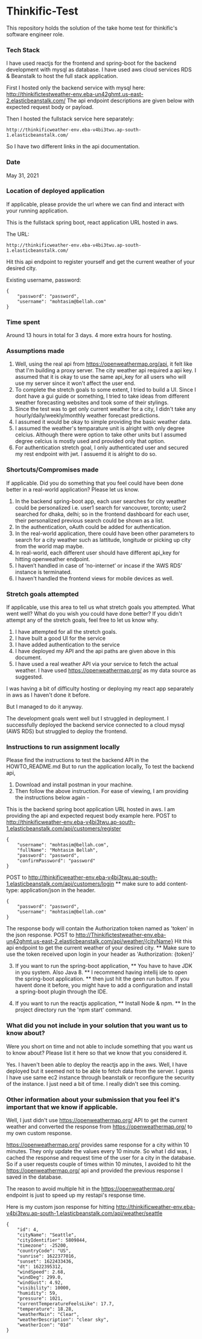 # Thinkific-Test
This repository holds the solution of the take home test for thinkific's software engineer role.

### Tech Stack
I have used reactjs for the frontend and spring-boot for the backend development with mysql as database.
I have used aws cloud services RDS & Beanstalk to host the full stack application.

First I hosted only the backend service with mysql here: http://thinkifictestweather-env.eba-un42ghmt.us-east-2.elasticbeanstalk.com/
The api endpoint descriptions are given below with expected request body or payload.

Then I hosted the fullstack service here separately: 
```
http://thinkificweather-env.eba-v4bi3twu.ap-south-1.elasticbeanstalk.com/
```

So I have two different links in the api documentation.

### Date
May 31, 2021

### Location of deployed application

If applicable, please provide the url where we can find and interact with your running application.

This is the fullstack spring boot, react application URL hosted in aws. 

The URL: 

```
http://thinkificweather-env.eba-v4bi3twu.ap-south-1.elasticbeanstalk.com/
```

Hit this api endpoint to register yourself and get the current weather of your desired city.

Existing username, password:

```
{
    "password": "password",
    "username": "mohtasim@bellah.com"
}
```

### Time spent
Around 13 hours in total for 3 days. 4 more extra hours for hosting.

### Assumptions made

1. Well, using the real api from https://openweathermap.org/api, it felt like that I'm building a proxy server. The city weather api required a api key. I assumed that it is okay to use the same api_key for all users who will use my server since it won't affect the user end.
2. To complete the stretch goals to some extent, I tried to build a UI. Since I dont have a gui guide or something, I tried to take ideas from different weather forecasting websites and took some of their stylings. 
3. Since the test was to get only current weather for a city, I didn't take any hourly/daily/weekly/monthly weather forecast predictions. 
4. I assumed it would be okay to simple providing the basic weather data. 
5. I assumed the weather's temparature unit is alright with only degree celcius. Although there were option to take other units but I assumed degree celcius is mostly used and provided only that option.
6. For authentication stretch goal, I only authenticated user and secured my rest endpoint with jwt. I assuemd it is alright to do so.   

### Shortcuts/Compromises made
If applicable. Did you do something that you feel could have been done better in a real-world application? Please let us know.

1. In the backend spring-boot app, each user searches for city weather could be personalized i.e. user1 search for vancouver, toronto; user2 searched for dhaka, delhi; so in the frontend dashboard for each user, their personalized previous search could be shown as a list.
2. In the authentication, oAuth could be added for authentication.
3. In the real-world application, there could have been other parameters to search for a city weather such as lattitude, longitude or picking up city from the world map maybe.
4. In real-world, each different user should have different api_key for hitting openweather endpoint.
5. I haven’t handled in case of ‘no-internet’ or incase if the ‘AWS RDS’ instance is terminated.
6. I haven't handled the frontend views for mobile devices as well.


### Stretch goals attempted
If applicable, use this area to tell us what stretch goals you attempted. What went well? What do you wish you could have done better? If you didn't attempt any of the stretch goals, feel free to let us know why.

1. I have attempted for all the stretch goals. 
2. I have built a good UI for the service
3. I have added authentication to the service
4. I have deployed my API and the api paths are given above in this document.
5. I have used a real weather API via your service to fetch the actual weather. I have used https://openweathermap.org/ as my data source as suggested.

I was having a bit of difficulty hosting or deploying my react app separately in aws as I haven't done it before.

But I managed to do it anyway.

The development goals went well but I struggled in deployment. I successfully deployed the backend service connected to a cloud mysql (AWS RDS) but struggled to deploy the frontend.

### Instructions to run assignment locally

Please find the instructions to test the backend API in the HOWTO_README.md 
But to run the application locally,
To test the backend api,
1. Download and install postman in your machine. 
2. Then follow the above instruction. For ease of viewing, I am providing the instructions below again - 

This is the backend spring boot application URL hosted in aws. I am providing the api and expected request body example here.
POST to http://thinkificweather-env.eba-v4bi3twu.ap-south-1.elasticbeanstalk.com/api/customers/register
```
{
    "username": "mohtasim@bellah.com",
    "fullName": "Mohtasim Bellah",
    "password": "password",
    "confirmPassword": "password"
}
```
POST to http://thinkificweather-env.eba-v4bi3twu.ap-south-1.elasticbeanstalk.com/api/customers/login
** make sure to add content-type: application/json in the header.
```
{
    "password": "password",
    "username": "mohtasim@bellah.com"
}
```
The response body will contain the Authorization token named as 'token' in the json response.
POST to http://Thinkifictestweather-env.eba-un42ghmt.us-east-2.elasticbeanstalk.com/api/weather/{cityName}
Hit this api endpoint to get the current weather of your desired city.
** Make sure to use the token received upon login in your header as 'Authorization: {token}'

3. If you want to run the spring-boot application, 
  ** You have to have JDK in you system. Also Java 8. 
  ** I recommend having intellij ide to open the spring-boot application.
  ** then just hit the geen run button. If you havent done it before, you might have to add a configuration and install a spring-boot plugin through the IDE.
  
4. If you want to run the reactjs application,
  ** Install Node & npm.
  ** In the project directory run the 'npm start' command. 
 
### What did you not include in your solution that you want us to know about?
Were you short on time and not able to include something that you want us to know about? Please list it here so that we know that you considered it.

Yes. I haven't been able to deploy the reactjs app in the aws. Well, I have deployed but it seemed not to be able to fetch data from the server. I guess I have use same ec2 instance through beanstalk or reconfigure the security of the instance. I just need a bit of time. I really didn't see this coming.

### Other information about your submission that you feel it's important that we know if applicable.

Well, I just didn't use https://openweathermap.org/ API to get the current weather and converted the response from https://openweathermap.org/ to my own custom response. 

https://openweathermap.org/ provides same response for a city within 10 minutes. They only update the values every 10 minute. So what I did was, I cached the response and request time of the user for a city in the database. So if a user requests couple of times within 10 minutes, I avoided to hit the https://openweathermap.org/ api and provided the previous response I saved in the database.

The reason to avoid multiple hit in the https://openweathermap.org/ endpoint is just to speed up my restapi's response time. 

Here is my custom json response for hitting http://thinkificweather-env.eba-v4bi3twu.ap-south-1.elasticbeanstalk.com/api/weather/seattle 

```
{
    "id": 4,
    "cityName": "Seattle",
    "cityIdentifier": 5809844,
    "timezone": -25200,
    "countryCode": "US",
    "sunrise": 1622377016,
    "sunset": 1622433436,
    "dt": 1622395312,
    "windSpeed": 2.68,
    "windDeg": 299.0,
    "windGust": 4.92,
    "visibility": 10000,
    "humidity": 59,
    "pressure": 1021,
    "currentTemperatureFeelsLike": 17.7,
    "temperature": 18.28,
    "weatherMain": "Clear",
    "weatherDescription": "clear sky",
    "weatherIcon": "01d"
}
```
